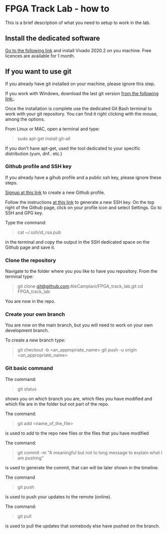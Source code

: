 # FPGA Track Lab - how to

This is a brief description of what you need to setup to work in the lab.

## Install the dedicated software

[Go to the following link](https://www.xilinx.com/support/download/index.html/content/xilinx/en/downloadNav/vivado-design-tools/2020-2.html) and install Vivado 2020.2 on you machine.
Free licences are available for 1 month.

## If you want to use git

If you already have git installed on your machine, please ignore this step.

If you work with Windows, download the last git version [from the following link:](https://git-scm.com/downloads).

Once the installation is complete use the dedicated Git Bash terminal to work with your git repository.
You can find it right clicking with the mouse, among the options.

From Linux or MAC, open a terminal and type: 
  > sudo apt-get install git-all

If you don't have apt-get, used the tool dedicated to your specific distribution (yum, dnf.. etc.)

### Github profile and SSH key
If you already have a gihub profile and a public ssh key, please ignore these steps.

[Signup at this link](https://github.com/) to create a new Github profile.

Follow the instructions [at this link](https://docs.github.com/en/github/authenticating-to-github/connecting-to-github-with-ssh/generating-a-new-ssh-key-and-adding-it-to-the-ssh-agent?utm_source=Blog#generating-a-new-ssh-key)
to generate a new SSH key.
On the top right of the Github page, click on your profile icon and select Settings. Go to SSH and GPG key.

Type the command:
  > cat ~/.ssh/id_rsa.pub

in the terminal and copy the output in the SSH dedicated space on the Github page and save it.

### Clone the repository
Navigate to the folder where you you like to have you repository.
From the terminal type:
  > git clone git@github.com:AleCamplani/FPGA_track_lab.git
  > cd FPGA_track_lab

You are now in the repo.

### Create your own branch
You are now on the main branch, but you will need to work on your own development branch.

To create a new branch type:
  > git checkout -b <an_appropriate_name>
  > git push -u origin <an_appropriate_name>

### Git basic command
The command:
  > git status

shows you on which branch you are, which files you have modified and which file are in the folder but not part of the repo.

The command:
  > git add <name_of_the_file>

is used to add to the repo new files or the files that you have modified

The command:
  > git commit -m "A meaningful but not to long message to explain what I am pushing"

is used to generate the commit, that can will be later shown in the timeline.

The command
  > git push

is used to push your updates to the remote (online).

The command:
> git pull 

is used to pull the updates that somebody else have pushed on the branch.

